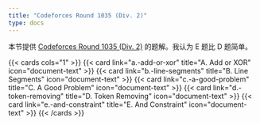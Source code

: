 ```yaml
---
title: "Codeforces Round 1035 (Div. 2)"
type: docs
---
```


本节提供 [Codeforces Round 1035 (Div. 2)](https://codeforces.com/contest/2119) 的题解。我认为 E 题比 D 题简单。

{{< cards cols="1" >}}
  {{< card link="a.-add-or-xor" title="A. Add or XOR" icon="document-text" >}}
  {{< card link="b.-line-segments" title="B. Line Segments" icon="document-text" >}}
  {{< card link="c.-a-good-problem" title="C. A Good Problem" icon="document-text" >}}
  {{< card link="d.-token-removing" title="D. Token Removing" icon="document-text" >}}
  {{< card link="e.-and-constraint" title="E. And Constraint" icon="document-text" >}}
{{< /cards >}}